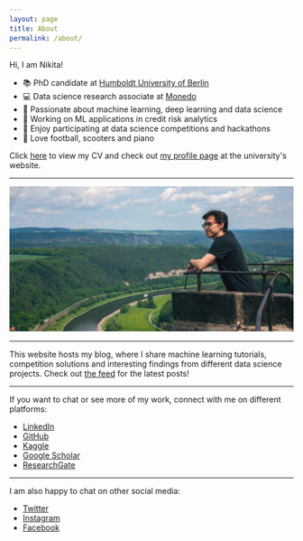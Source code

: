 ```yaml
---
layout: page
title: About
permalink: /about/
---
```


Hi, I am Nikita!

- 📚 PhD candidate at [Humboldt University of Berlin](https://www.wiwi.hu-berlin.de/en)
- 💻 Data science research associate at [Monedo](https://www.monedo.com)
- 🤖 Passionate about machine learning, deep learning and data science
- 🏦 Working on ML applications in credit risk analytics
- 🏅 Enjoy participating at data science competitions and hackathons
- 🧩 Love football, scooters and piano

Click [here](https://kozodoi.me/cv.pdf) to view my CV and check out [my profile page](https://www.wiwi.hu-berlin.de/en/Professorships/bwl/wi/personen-en/nikita-kozodoi-m-sc/nikita-kozodoi-m-sc) at the university's website.

---

![photo](../images/photo.jpg)

---

This website hosts my blog, where I share machine learning tutorials, competition solutions and interesting findings from different data science projects. Check out [the feed](https://kozodoi.me) for the latest posts!

---

If you want to chat or see more of my work, connect with me on different platforms:

<ul>
  <li><a href="https://www.linkedin.com/in/kozodoi">LinkedIn</a></li>
  <li><a href="https://github.com/kozodoi">GitHub</a></li>
  <li><a href="https://www.kaggle.com/kozodoi">Kaggle</a></li>
  <li><a href="https://scholar.google.com/citations?user=58tMuD0AAAAJ&amp;hl=en">Google Scholar</a></li>
  <li><a href="https://www.researchgate.net/profile/Nikita_Kozodoi">ResearchGate</a></li>
</ul>

---

I am also happy to chat on other social media:

<ul>
  <li><a href="https://twitter.com/n_kozodoi">Twitter</a></li>
  <li><a href="https://www.instagram.com/n_kozodoi/">Instagram</a></li>
  <li><a href="https://www.facebook.com/n.kozodoi/">Facebook</a></li>
</ul>
